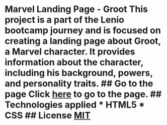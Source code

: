 # Marvel Landing Page - Groot This project is a part of the Lenio bootcamp journey and is focused on creating a landing page about Groot, a Marvel character. It provides information about the character, including his background, powers, and personality traits. ## Go to the page Click [here](https://marvel-landing-page.vercel.app/) to go to the page. ## Technologies applied * HTML5 * CSS ## License [MIT](https://choosealicense.com/licenses/mit/)
